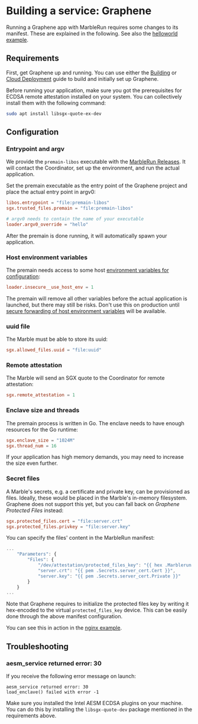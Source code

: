 # Building a service: Graphene
Running a Graphene app with MarbleRun requires some changes to its manifest. These are explained in the following. See also the [helloworld example](https://github.com/edgelesssys/marblerun/tree/master/samples/graphene-hello).

## Requirements
First, get Graphene up and running. You can use either the [Building](https://graphene.readthedocs.io/en/latest/building.html) or [Cloud Deployment](https://graphene.readthedocs.io/en/latest/cloud-deployment.html) guide to build and initially set up Graphene.

Before running your application, make sure you got the prerequisites for ECDSA remote attestation installed on your system. You can collectively install them with the following command:
```sh
sudo apt install libsgx-quote-ex-dev
```
## Configuration
### Entrypoint and argv
We provide the `premain-libos` executable with the [MarbleRun Releases](https://github.com/edgelesssys/marblerun/releases). It will contact the Coordinator, set up the environment, and run the actual application.

Set the premain executable as the entry point of the Graphene project and place the actual entry point in argv0:
```toml
libos.entrypoint = "file:premain-libos"
sgx.trusted_files.premain = "file:premain-libos"

# argv0 needs to contain the name of your executable
loader.argv0_override = "hello"
```
After the premain is done running, it will automatically spawn your application.

### Host environment variables
The premain needs access to some host [environment variables for configuration](workflows/add-service.md#step-3-start-your-service):
```toml
loader.insecure__use_host_env = 1
```
The premain will remove all other variables before the actual application is launched, but there may still be risks. Don't use this on production until [secure forwarding of host environment variables](https://github.com/oscarlab/graphene/issues/2356) will be available.

### uuid file
The Marble must be able to store its uuid:
```toml
sgx.allowed_files.uuid = "file:uuid"
```

### Remote attestation
The Marble will send an SGX quote to the Coordinator for remote attestation:
```toml
sgx.remote_attestation = 1
```

### Enclave size and threads
The premain process is written in Go. The enclave needs to have enough resources for the Go runtime:
```toml
sgx.enclave_size = "1024M"
sgx.thread_num = 16
```

If your application has high memory demands, you may need to increase the size even further.
### Secret files
A Marble's secrets, e.g. a certificate and private key, can be provisioned as files. Ideally, these would be placed in the Marble's in-memory filesystem. Graphene does not support this yet, but you can fall back on *Graphene Protected Files* instead:
```toml
sgx.protected_files.cert = "file:server.crt"
sgx.protected_files.privkey = "file:server.key"
```
You can specify the files' content in the MarbleRun manifest:
```javascript
...
    "Parameters": {
        "Files": {
            "/dev/attestation/protected_files_key": "{{ hex .Marblerun.SealKey }}",
            "server.crt": "{{ pem .Secrets.server_cert.Cert }}",
            "server.key": "{{ pem .Secrets.server_cert.Private }}"
        }
    }
...
```
Note that Graphene requires to initialize the protected files key by writing it hex-encoded to the virtual `protected_files_key` device. This can be easily done through the above manifest configuration.

You can see this in action in the [nginx example](https://github.com/edgelesssys/marblerun/tree/master/samples/graphene-nginx).

## Troubleshooting
### aesm_service returned error: 30
If you receive the following error message on launch:

```
aesm_service returned error: 30
load_enclave() failed with error -1
```

Make sure you installed the Intel AESM ECDSA plugins on your machine. You can do this by installing the `libsgx-quote-dev` package mentioned in the requirements above.

